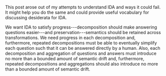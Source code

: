 This post arose out of my attempts to understand IDA and ways it could fail. It might help you do the same and could provide useful vocabulary for discussing desiderata for IDA.

We want IDA to satisfy progress---decomposition should make answering questions easier---and preservation---semantics should be retained across transformations. We need progress in each decomposition and, furthermore, repeated decompositions must be able to eventually simplify each question such that it can be answered directly by a human. Also, each decomposition and aggregation of questions and answers must introduce no more than a bounded amount of semantic drift and, furthermore, repeated decompositions and aggregations should also introduce no more than a bounded amount of semantic drift.
